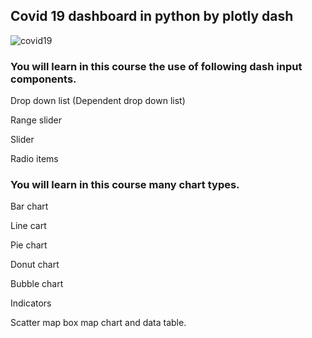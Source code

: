## Covid 19 dashboard in python by plotly dash

![covid19](https://user-images.githubusercontent.com/74177895/147233562-f291a4fe-c211-4dcf-a682-c87f9af531a1.JPG)

### You will learn in this course the use of following dash input components.

Drop down list (Dependent drop down list)

Range slider

Slider

Radio items

### You will learn in this course many chart types.

Bar chart

Line cart

Pie chart

Donut chart

Bubble chart

Indicators

Scatter map box map chart and data table.
